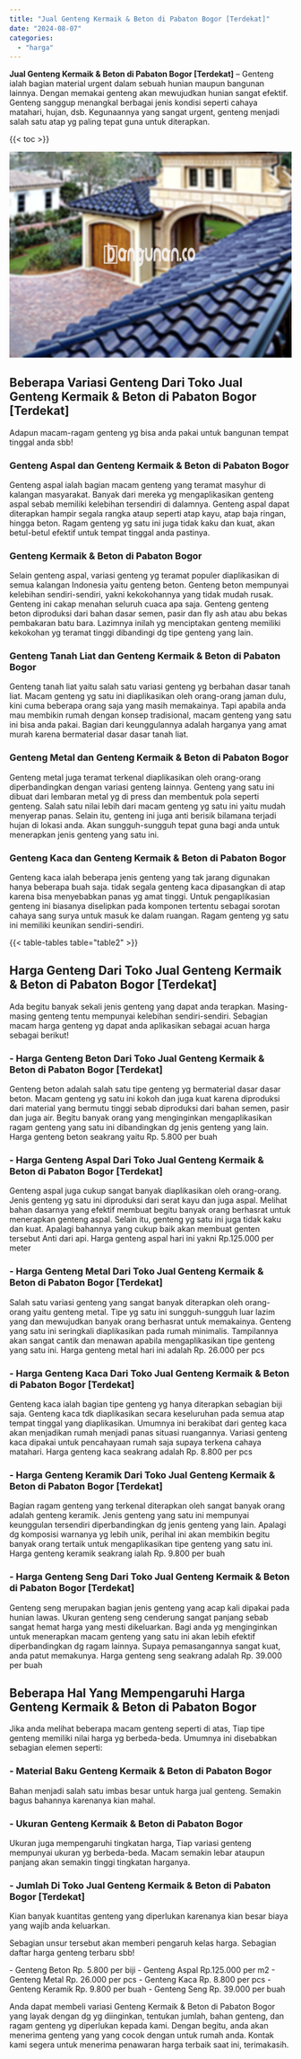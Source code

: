 ```yaml
---
title: "Jual Genteng Kermaik & Beton di Pabaton Bogor [Terdekat]"
date: "2024-08-07"
categories: 
  - "harga"
---
```


**Jual Genteng Kermaik & Beton di Pabaton Bogor \[Terdekat\]** – Genteng ialah bagian material urgent dalam sebuah hunian maupun bangunan lainnya. Dengan memakai genteng akan mewujudkan hunian sangat efektif. Genteng sanggup menangkal berbagai jenis kondisi seperti cahaya matahari, hujan, dsb. Kegunaannya yang sangat urgent, genteng menjadi salah satu atap yg paling tepat guna untuk diterapkan.

{{< toc >}}

![Jual Genteng Kermaik & Beton di Pabaton Bogor [Terdekat]](/images/genteng-minimalis-murah21.png)

## Beberapa Variasi Genteng Dari Toko Jual Genteng Kermaik & Beton di Pabaton Bogor \[Terdekat\]

Adapun macam-ragam genteng yg bisa anda pakai untuk bangunan tempat tinggal anda sbb!

### Genteng Aspal dan Genteng Kermaik & Beton di Pabaton Bogor

Genteng aspal ialah bagian macam genteng yang teramat masyhur di kalangan masyarakat. Banyak dari mereka yg mengaplikasikan genteng aspal sebab memiliki kelebihan tersendiri di dalamnya. Genteng aspal dapat diterapkan hampir segala rangka ataup seperti atap kayu, atap baja ringan, hingga beton. Ragam genteng yg satu ini juga tidak kaku dan kuat, akan betul-betul efektif untuk tempat tinggal anda pastinya.

### Genteng Kermaik & Beton di Pabaton Bogor

Selain genteng aspal, variasi genteng yg teramat populer diaplikasikan di semua kalangan Indonesia yaitu genteng beton. Genteng beton mempunyai kelebihan sendiri-sendiri, yakni kekokohannya yang tidak mudah rusak. Genteng ini cakap menahan seluruh cuaca apa saja. Genteng genteng beton diproduksi dari bahan dasar semen, pasir dan fly ash atau abu bekas pembakaran batu bara. Lazimnya inilah yg menciptakan genteng memiliki kekokohan yg teramat tinggi dibandingi dg tipe genteng yang lain.

### Genteng Tanah Liat dan Genteng Kermaik & Beton di Pabaton Bogor

Genteng tanah liat yaitu salah satu variasi genteng yg berbahan dasar tanah liat. Macam genteng yg satu ini diaplikasikan oleh orang-orang jaman dulu, kini cuma beberapa orang saja yang masih memakainya. Tapi apabila anda mau membikin rumah dengan konsep tradisional, macam genteng yang satu ini bisa anda pakai. Bagian dari keunggulannya adalah harganya yang amat murah karena bermaterial dasar dasar tanah liat.

### Genteng Metal dan Genteng Kermaik & Beton di Pabaton Bogor

Genteng metal juga teramat terkenal diaplikasikan oleh orang-orang diperbandingkan dengan variasi genteng lainnya. Genteng yang satu ini dibuat dari lembaran metal yg di press dan membentuk pola seperti genteng. Salah satu nilai lebih dari macam genteng yg satu ini yaitu mudah menyerap panas. Selain itu, genteng ini juga anti berisik bilamana terjadi hujan di lokasi anda. Akan sungguh-sungguh tepat guna bagi anda untuk menerapkan jenis genteng yang satu ini.

### Genteng Kaca dan Genteng Kermaik & Beton di Pabaton Bogor

Genteng kaca ialah beberapa jenis genteng yang tak jarang digunakan hanya beberapa buah saja. tidak segala genteng kaca dipasangkan di atap karena bisa menyebabkan panas yg amat tinggi. Untuk pengaplikasian genteng ini biasanya diselipkan pada komponen tertentu sebagai sorotan cahaya sang surya untuk masuk ke dalam ruangan. Ragam genteng yg satu ini memiliki keunikan sendiri-sendiri.

{{< table-tables table="table2" >}}

## Harga Genteng Dari Toko Jual Genteng Kermaik & Beton di Pabaton Bogor \[Terdekat\]

Ada begitu banyak sekali jenis genteng yang dapat anda terapkan. Masing-masing genteng tentu mempunyai kelebihan sendiri-sendiri. Sebagian macam harga genteng yg dapat anda aplikasikan sebagai acuan harga sebagai berikut!

### \- Harga Genteng Beton Dari Toko Jual Genteng Kermaik & Beton di Pabaton Bogor \[Terdekat\]

Genteng beton adalah salah satu tipe genteng yg bermaterial dasar dasar beton. Macam genteng yg satu ini kokoh dan juga kuat karena diproduksi dari material yang bermutu tinggi sebab diproduksi dari bahan semen, pasir dan juga air. Begitu banyak orang yang menginginkan mengaplikasikan ragam genteng yang satu ini dibandingkan dg jenis genteng yang lain. Harga genteng beton seakrang yaitu Rp. 5.800 per buah

### \- Harga Genteng Aspal Dari Toko Jual Genteng Kermaik & Beton di Pabaton Bogor \[Terdekat\]

Genteng aspal juga cukup sangat banyak diaplikasikan oleh orang-orang. Jenis genteng yg satu ini diproduksi dari serat kayu dan juga aspal. Melihat bahan dasarnya yang efektif membuat begitu banyak orang berhasrat untuk menerapkan genteng aspal. Selain itu, genteng yg satu ini juga tidak kaku dan kuat. Apalagi bahannya yang cukup baik akan membuat genten tersebut Anti dari api. Harga genteng aspal hari ini yakni Rp.125.000 per meter

### \- Harga Genteng Metal Dari Toko Jual Genteng Kermaik & Beton di Pabaton Bogor \[Terdekat\]

Salah satu variasi genteng yang sangat banyak diterapkan oleh orang-orang yaitu genteng metal. Tipe yg satu ini sungguh-sungguh luar lazim yang dan mewujudkan banyak orang berhasrat untuk memakainya. Genteng yang satu ini seringkali diaplikasikan pada rumah minimalis. Tampilannya akan sangat cantik dan menawan apabila mengaplikasikan tipe genteng yang satu ini. Harga genteng metal hari ini adalah Rp. 26.000 per pcs

### \- Harga Genteng Kaca Dari Toko Jual Genteng Kermaik & Beton di Pabaton Bogor \[Terdekat\]

Genteng kaca ialah bagian tipe genteng yg hanya diterapkan sebagian biji saja. Genteng kaca tdk diaplikasikan secara keseluruhan pada semua atap tempat tinggal yang diaplikasikan. Umumnya ini berakibat dari genteg kaca akan menjadikan rumah menjadi panas situasi ruangannya. Variasi genteng kaca dipakai untuk pencahayaan rumah saja supaya terkena cahaya matahari. Harga genteng kaca seakrang adalah Rp. 8.800 per pcs

### \- Harga Genteng Keramik Dari Toko Jual Genteng Kermaik & Beton di Pabaton Bogor \[Terdekat\]

Bagian ragam genteng yang terkenal diterapkan oleh sangat banyak orang adalah genteng keramik. Jenis genteng yang satu ini mempunyai keunggulan tersendiri diperbandingkan dg jenis genteng yang lain. Apalagi dg komposisi warnanya yg lebih unik, perihal ini akan membikin begitu banyak orang tertaik untuk mengaplikasikan tipe genteng yang satu ini. Harga genteng keramik seakrang ialah Rp. 9.800 per buah

### \- Harga Genteng Seng Dari Toko Jual Genteng Kermaik & Beton di Pabaton Bogor \[Terdekat\]

Genteng seng merupakan bagian jenis genteng yang acap kali dipakai pada hunian lawas. Ukuran genteng seng cenderung sangat panjang sebab sangat hemat harga yang mesti dikeluarkan. Bagi anda yg menginginkan untuk menerapkan macam genteng yang satu ini akan lebih efektif diperbandingkan dg ragam lainnya. Supaya pemasangannya sangat kuat, anda patut memakunya. Harga genteng seng seakrang adalah Rp. 39.000 per buah

## Beberapa Hal Yang Mempengaruhi Harga Genteng Kermaik & Beton di Pabaton Bogor

Jika anda melihat beberapa macam genteng seperti di atas, Tiap tipe genteng memiliki nilai harga yg berbeda-beda. Umumnya ini disebabkan sebagian elemen seperti:

### \- Material Baku Genteng Kermaik & Beton di Pabaton Bogor

Bahan menjadi salah satu imbas besar untuk harga jual genteng. Semakin bagus bahannya karenanya kian mahal.

### \- Ukuran Genteng Kermaik & Beton di Pabaton Bogor

Ukuran juga mempengaruhi tingkatan harga, Tiap variasi genteng mempunyai ukuran yg berbeda-beda. Macam semakin lebar ataupun panjang akan semakin tinggi tingkatan harganya.

### \- Jumlah Di Toko Jual Genteng Kermaik & Beton di Pabaton Bogor \[Terdekat\]

Kian banyak kuantitas genteng yang diperlukan karenanya kian besar biaya yang wajib anda keluarkan.

Sebagian unsur tersebut akan memberi pengaruh kelas harga. Sebagian daftar harga genteng terbaru sbb!

\- Genteng Beton Rp. 5.800 per biji - Genteng Aspal Rp.125.000 per m2 - Genteng Metal Rp. 26.000 per pcs - Genteng Kaca Rp. 8.800 per pcs - Genteng Keramik Rp. 9.800 per buah - Genteng Seng Rp. 39.000 per buah

Anda dapat membeli variasi Genteng Kermaik & Beton di Pabaton Bogor yang layak dengan dg yg diinginkan, tentukan jumlah, bahan genteng, dan ragam genteng yg diperlukan kepada kami. Dengan begitu, anda akan menerima genteng yang yang cocok dengan untuk rumah anda. Kontak kami segera untuk menerima penawaran harga terbaik saat ini, terimakasih.
